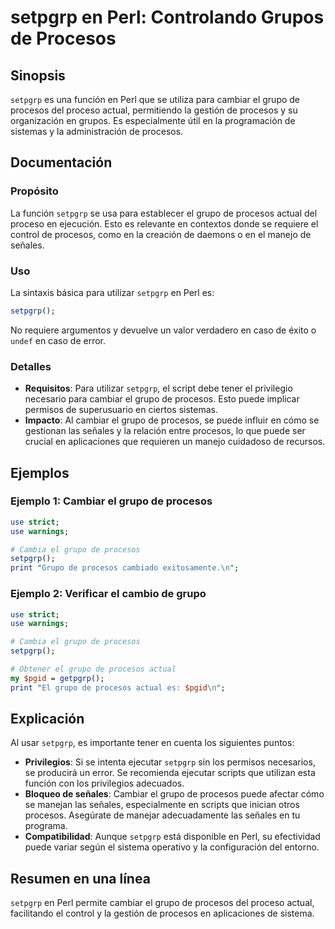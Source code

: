 <!--
Meta Description: # setpgrp en Perl: Controlando Grupos de Procesos ## Sinopsis `setpgrp` es una función en Perl que se utiliza para cambiar el grupo de procesos del pr...
Meta Keywords: procesos, grupo, setpgrp, perl, cambiar
-->

# setpgrp en Perl: Controlando Grupos de Procesos

## Sinopsis
`setpgrp` es una función en Perl que se utiliza para cambiar el grupo de procesos del proceso actual, permitiendo la gestión de procesos y su organización en grupos. Es especialmente útil en la programación de sistemas y la administración de procesos.

## Documentación
### Propósito
La función `setpgrp` se usa para establecer el grupo de procesos actual del proceso en ejecución. Esto es relevante en contextos donde se requiere el control de procesos, como en la creación de daemons o en el manejo de señales.

### Uso
La sintaxis básica para utilizar `setpgrp` en Perl es:

```perl
setpgrp();
```

No requiere argumentos y devuelve un valor verdadero en caso de éxito o `undef` en caso de error.

### Detalles
- **Requisitos**: Para utilizar `setpgrp`, el script debe tener el privilegio necesario para cambiar el grupo de procesos. Esto puede implicar permisos de superusuario en ciertos sistemas.
- **Impacto**: Al cambiar el grupo de procesos, se puede influir en cómo se gestionan las señales y la relación entre procesos, lo que puede ser crucial en aplicaciones que requieren un manejo cuidadoso de recursos.

## Ejemplos
### Ejemplo 1: Cambiar el grupo de procesos
```perl
use strict;
use warnings;

# Cambia el grupo de procesos
setpgrp();
print "Grupo de procesos cambiado exitosamente.\n";
```

### Ejemplo 2: Verificar el cambio de grupo
```perl
use strict;
use warnings;

# Cambia el grupo de procesos
setpgrp();

# Obtener el grupo de procesos actual
my $pgid = getpgrp();
print "El grupo de procesos actual es: $pgid\n";
```

## Explicación
Al usar `setpgrp`, es importante tener en cuenta los siguientes puntos:

- **Privilegios**: Si se intenta ejecutar `setpgrp` sin los permisos necesarios, se producirá un error. Se recomienda ejecutar scripts que utilizan esta función con los privilegios adecuados.
- **Bloqueo de señales**: Cambiar el grupo de procesos puede afectar cómo se manejan las señales, especialmente en scripts que inician otros procesos. Asegúrate de manejar adecuadamente las señales en tu programa.
- **Compatibilidad**: Aunque `setpgrp` está disponible en Perl, su efectividad puede variar según el sistema operativo y la configuración del entorno.

## Resumen en una línea
`setpgrp` en Perl permite cambiar el grupo de procesos del proceso actual, facilitando el control y la gestión de procesos en aplicaciones de sistema.